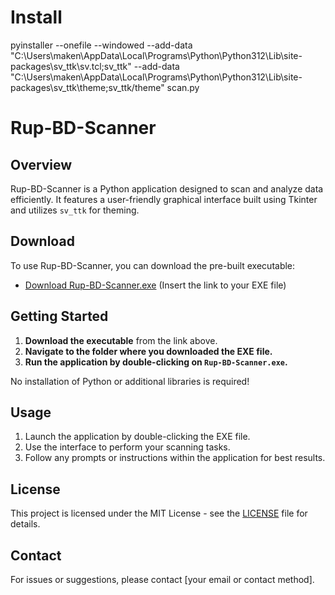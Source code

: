 # Install
pyinstaller --onefile --windowed --add-data "C:\Users\maken\AppData\Local\Programs\Python\Python312\Lib\site-packages\sv_ttk\sv.tcl;sv_ttk" --add-data "C:\Users\maken\AppData\Local\Programs\Python\Python312\Lib\site-packages\sv_ttk\theme;sv_ttk/theme" scan.py

# Rup-BD-Scanner

## Overview

Rup-BD-Scanner is a Python application designed to scan and analyze data efficiently. It features a user-friendly graphical interface built using Tkinter and utilizes `sv_ttk` for theming.

## Download

To use Rup-BD-Scanner, you can download the pre-built executable:

- [Download Rup-BD-Scanner.exe](link_to_download) (Insert the link to your EXE file)

## Getting Started

1. **Download the executable** from the link above.
2. **Navigate to the folder where you downloaded the EXE file.**
3. **Run the application by double-clicking on `Rup-BD-Scanner.exe`.**

No installation of Python or additional libraries is required!

## Usage

1. Launch the application by double-clicking the EXE file.
2. Use the interface to perform your scanning tasks.
3. Follow any prompts or instructions within the application for best results.

## License

This project is licensed under the MIT License - see the [LICENSE](LICENSE) file for details.

## Contact

For issues or suggestions, please contact [your email or contact method].

